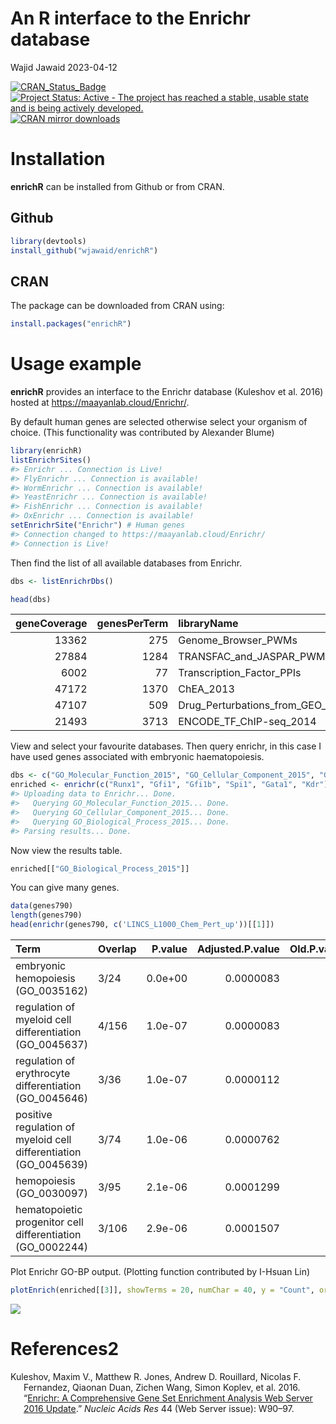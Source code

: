 An R interface to the Enrichr database
================
Wajid Jawaid
2023-04-12

<!-- README.md is generated from README.Rmd. Please edit that file -->

[![CRAN_Status_Badge](https://www.r-pkg.org/badges/version/enrichR)](https://cran.r-project.org/package=enrichR)
[![Project Status: Active - The project has reached a stable, usable
state and is being actively
developed.](https://www.repostatus.org/badges/latest/active.svg)](https://www.repostatus.org/#active)
[![CRAN mirror
downloads](https://cranlogs.r-pkg.org/badges/enrichR)](https://cran.r-project.org/package=enrichR/)

# Installation

**enrichR** can be installed from Github or from CRAN.

## Github

``` r
library(devtools)
install_github("wjawaid/enrichR")
```

## CRAN

The package can be downloaded from CRAN using:

``` r
install.packages("enrichR")
```

# Usage example

**enrichR** provides an interface to the Enrichr database (Kuleshov et
al. 2016) hosted at <https://maayanlab.cloud/Enrichr/>.

By default human genes are selected otherwise select your organism of
choice. (This functionality was contributed by Alexander Blume)

``` r
library(enrichR)
listEnrichrSites()
#> Enrichr ... Connection is Live!
#> FlyEnrichr ... Connection is available!
#> WormEnrichr ... Connection is available!
#> YeastEnrichr ... Connection is available!
#> FishEnrichr ... Connection is available!
#> OxEnrichr ... Connection is available!
setEnrichrSite("Enrichr") # Human genes
#> Connection changed to https://maayanlab.cloud/Enrichr/
#> Connection is Live!
```

Then find the list of all available databases from Enrichr.

``` r
dbs <- listEnrichrDbs()
```

``` r
head(dbs)
```

| geneCoverage | genesPerTerm | libraryName                      | numTerms | appyter                                  | categoryId |
|-------------:|-------------:|:---------------------------------|---------:|:-----------------------------------------|-----------:|
|        13362 |          275 | Genome_Browser_PWMs              |      615 | ea115789fcbf12797fd692cec6df0ab4dbc79c6a |          1 |
|        27884 |         1284 | TRANSFAC_and_JASPAR_PWMs         |      326 | 7d42eb43a64a4e3b20d721fc7148f685b53b6b30 |          1 |
|         6002 |           77 | Transcription_Factor_PPIs        |      290 | 849f222220618e2599d925b6b51868cf1dab3763 |          1 |
|        47172 |         1370 | ChEA_2013                        |      353 | 7ebe772afb55b63b41b79dd8d06ea0fdd9fa2630 |          7 |
|        47107 |          509 | Drug_Perturbations_from_GEO_2014 |      701 | ad270a6876534b7cb063e004289dcd4d3164f342 |          7 |
|        21493 |         3713 | ENCODE_TF_ChIP-seq_2014          |      498 | 497787ebc418d308045efb63b8586f10c526af51 |          7 |

View and select your favourite databases. Then query enrichr, in this
case I have used genes associated with embryonic haematopoiesis.

``` r
dbs <- c("GO_Molecular_Function_2015", "GO_Cellular_Component_2015", "GO_Biological_Process_2015")
enriched <- enrichr(c("Runx1", "Gfi1", "Gfi1b", "Spi1", "Gata1", "Kdr"), dbs)
#> Uploading data to Enrichr... Done.
#>   Querying GO_Molecular_Function_2015... Done.
#>   Querying GO_Cellular_Component_2015... Done.
#>   Querying GO_Biological_Process_2015... Done.
#> Parsing results... Done.
```

Now view the results table.

``` r
enriched[["GO_Biological_Process_2015"]]
```

You can give many genes.

``` r
data(genes790)
length(genes790)
head(enrichr(genes790, c('LINCS_L1000_Chem_Pert_up'))[[1]])
```

| Term                                                             | Overlap | P.value | Adjusted.P.value | Old.P.value | Old.Adjusted.P.value | Odds.Ratio | Combined.Score | Genes                  |
|:-----------------------------------------------------------------|:--------|--------:|-----------------:|------------:|---------------------:|-----------:|---------------:|:-----------------------|
| embryonic hemopoiesis (GO_0035162)                               | 3/24    | 0.0e+00 |        0.0000083 |           0 |                    0 |   951.0952 |      16465.833 | KDR;GATA1;RUNX1        |
| regulation of myeloid cell differentiation (GO_0045637)          | 4/156   | 1.0e-07 |        0.0000083 |           0 |                    0 |   261.0789 |       4374.968 | GFI1B;SPI1;GATA1;RUNX1 |
| regulation of erythrocyte differentiation (GO_0045646)           | 3/36    | 1.0e-07 |        0.0000112 |           0 |                    0 |   604.8788 |       9710.235 | GFI1B;SPI1;GATA1       |
| positive regulation of myeloid cell differentiation (GO_0045639) | 3/74    | 1.0e-06 |        0.0000762 |           0 |                    0 |   280.6056 |       3886.803 | GFI1B;GATA1;RUNX1      |
| hemopoiesis (GO_0030097)                                         | 3/95    | 2.1e-06 |        0.0001299 |           0 |                    0 |   216.3261 |       2832.846 | KDR;GATA1;RUNX1        |
| hematopoietic progenitor cell differentiation (GO_0002244)       | 3/106   | 2.9e-06 |        0.0001507 |           0 |                    0 |   193.1165 |       2465.031 | SPI1;GATA1;RUNX1       |

Plot Enrichr GO-BP output. (Plotting function contributed by I-Hsuan
Lin)

``` r
plotEnrich(enriched[[3]], showTerms = 20, numChar = 40, y = "Count", orderBy = "P.value")
```

<img src="./tools/README-unnamed-chunk-12-1.png" style="display: block; margin: auto;" />

# References2

<div id="refs" class="references csl-bib-body hanging-indent">

<div id="ref-kuleshov_enrichr:_2016" class="csl-entry">

Kuleshov, Maxim V., Matthew R. Jones, Andrew D. Rouillard, Nicolas F.
Fernandez, Qiaonan Duan, Zichen Wang, Simon Koplev, et al. 2016.
“[Enrichr: A Comprehensive Gene Set Enrichment Analysis Web Server 2016
Update](https://pmc.ncbi.nlm.nih.gov/articles/PMC4987924/).” *Nucleic
Acids Res* 44 (Web Server issue): W90–97.

</div>

</div>
